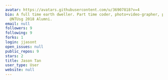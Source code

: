 ```yaml
---
avatar: https://avatars.githubusercontent.com/u/36907818?v=4
bio: A full time earth dweller. Part time coder, photo+video-grapher, physicist+statistician.
  @NTUsg 2018 Alumni.
email: null
followers: 9
following: 9
forks: 1
login: jjasont
open_issues: null
public_repos: 9
stars: 2
title: Jason Tan
user_type: User
website: null
---
```

